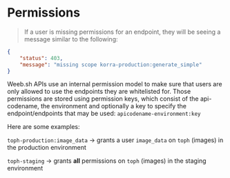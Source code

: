 # Permissions

>If a user is missing permissions for an endpoint, they will be seeing a message similar to the following:

```json
{
    "status": 403,
    "message": "missing scope korra-production:generate_simple"
}
```

Weeb.sh APIs use an internal permission model to make sure that users are only allowed to use the endpoints they are whitelisted for.
Those permissions are stored using permission keys, which consist of the api-codename, the environment and optionally a key to specify the endpoint/endpoints that may be used:
`apicodename-environment:key`

Here are some examples:

`toph-production:image_data` -> grants a user `image_data` on `toph` (images) in the production environment

`toph-staging` -> grants **all** permissions on `toph` (images) in the staging environment

